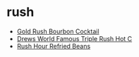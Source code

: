 # rush

 * [Gold Rush Bourbon Cocktail](../../index/g/gold-rush-bourbon-cocktail.json)
 * [Drews World Famous Triple Rush Hot C](../../index/d/drews-world-famous-triple-rush-hot-c.json)
 * [Rush Hour Refried Beans](../../index/r/rush-hour-refried-beans.json)
